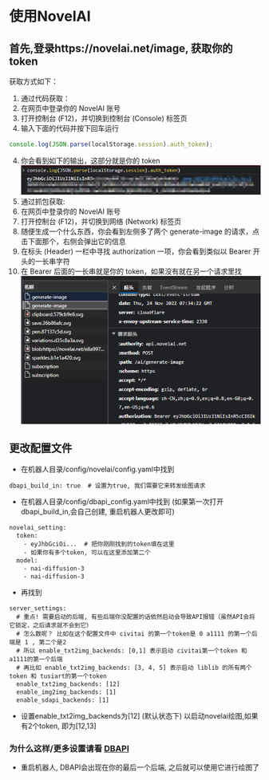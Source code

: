 # 使用NovelAI

## 首先,登录https://novelai.net/image, 获取你的token

获取方式如下：

1. 通过代码获取：
1. 在网页中登录你的 NovelAI 账号
1. 打开控制台 (F12)，并切换到控制台 (Console) 标签页
1. 输入下面的代码并按下回车运行

```js
console.log(JSON.parse(localStorage.session).auth_token);
```

4. 你会看到如下的输出，这部分就是你的 token  
![console](./images/console.png)
5. 通过抓包获取:
6. 在网页中登录你的 NovelAI 账号
7. 打开控制台 (F12)，并切换到网络 (Network) 标签页
8. 随便生成一个什么东西，你会看到左侧多了两个 generate-image 的请求，点击下面那个，右侧会弹出它的信息
9. 在标头 (Header) 一栏中寻找 authorization 一项，你会看到类似以 Bearer 开头的一长串字符
10. 在 Bearer 后面的一长串就是你的 token，如果没有就在另一个请求里找  
![catch](./images/catch.png)

## 更改配置文件
- 在机器人目录/config/novelai/config.yaml中找到
```
dbapi_build_in: true  # 设置为true, 我们需要它来转发绘图请求
```
- 在机器人目录/config/dbapi_config.yaml中找到 (如果第一次打开dbapi_build_in,会自己创建, 重启机器人更改即可)
```
novelai_setting:
  token:
    - eyJhbGciOi...  # 把你刚刚找到的token填在这里
    - 如果你有多个token, 可以在这里添加第二个
  model:
    - nai-diffusion-3
    - nai-diffusion-3
```
- 再找到

```
server_settings:
  # 重点! 需要启动的后端, 有些后端你没配置的话依然启动会导致API报错（虽然API会将它锁定，之后请求就不会到它）
  # 怎么数呢？ 比如在这个配置文件中 civitai 的第一个token是 0 a1111 的第一个后端是 1 , 第二个是2
  # 所以 enable_txt2img_backends: [0,1] 表示启动 civitai第一个token 和 a1111的第一个后端
  # 再比如 enable_txt2img_backends: [3, 4, 5] 表示启动 liblib 的所有两个token 和 tusiart的第一个token
  enable_txt2img_backends: [12]
  enable_img2img_backends: [1]
  enable_sdapi_backends: [1]
```
- 设置enable_txt2img_backends为[12] (默认状态下) 以启动novelai绘图,如果有2个token, 即为[12,13]
### 为什么这样/更多设置请看 [DBAPI](./DrawBridgeAPI.md)

- 重启机器人, DBAPI会出现在你的最后一个后端, 之后就可以使用它进行绘图了